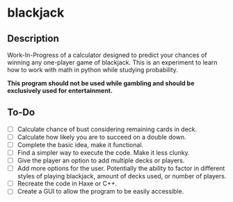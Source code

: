 # blackjack #

## Description ##
Work-In-Progress of a calculator designed to predict your chances of winning any one-player game of blackjack.
This is an experiment to learn how to work with math in python while studying probability.

**This program should not be used while gambling and should be exclusively used for entertainment.**
## To-Do
- [ ] Calculate chance of bust considering remaining cards in deck.
- [ ] Calculate how likely you are to succeed on a double down.
- [ ] Complete the basic idea, make it functional. 
- [ ] Find a simpler way to execute the code. Make it less clunky.
- [ ] Give the player an option to add multiple decks or players.
- [ ] Add more options for the user. Potentially the ability to factor in different styles of playing blackjack, amount of decks used, or number of players.
- [ ] Recreate the code in Haxe or C++. 
- [ ] Create a GUI to allow the program to be easily accessible. 
